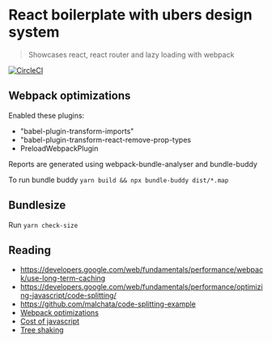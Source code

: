 # React boilerplate with ubers design system

> Showcases react, react router and lazy loading with webpack

[![CircleCI](https://circleci.com/gh/shavo007/react-boilerplate.svg?style=svg)](https://circleci.com/gh/shavo007/react-boilerplate)


## Webpack optimizations

Enabled these plugins:

*  "babel-plugin-transform-imports"
* "babel-plugin-transform-react-remove-prop-types
* PreloadWebpackPlugin

Reports are generated using webpack-bundle-analyser and bundle-buddy

To run bundle buddy `yarn build && npx bundle-buddy dist/*.map`

## Bundlesize

Run `yarn check-size`

  


## Reading

- https://developers.google.com/web/fundamentals/performance/webpack/use-long-term-caching
- https://developers.google.com/web/fundamentals/performance/optimizing-javascript/code-splitting/
- https://github.com/malchata/code-splitting-example
- [Webpack optimizations](https://github.com/GoogleChromeLabs/webpack-libs-optimizations)
- [Cost of  javascript](https://medium.com/@addyosmani/the-cost-of-javascript-in-2018-7d8950fbb5d4)
- [Tree shaking](https://developers.google.com/web/fundamentals/performance/optimizing-javascript/tree-shaking/)
